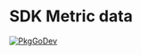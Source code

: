 # SDK Metric data

[![PkgGoDev](https://pkg.go.dev/badge/go.opentelemetry.io/otel/sdk/metric/metricdata)](https://pkg.go.dev/go.opentelemetry.io/otel/sdk/metric/metricdata)
